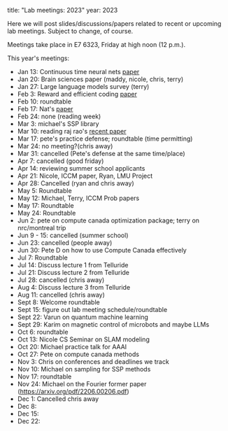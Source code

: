 title: "Lab meetings: 2023"
year: 2023

Here we will post slides/discussions/papers related to recent or upcoming lab meetings. Subject to change, of course.

Meetings take place in E7 6323, Friday at high noon (12 p.m.).

This year's meetings:

* Jan 13: Continuous time neural nets [paper](https://www.nature.com/articles/s42256-022-00556-7)
* Jan 20: Brain sciences paper (maddy, nicole, chris, terry)
* Jan 27: Large language models survey (terry)
* Feb 3: Reward and efficient coding [paper](https://www.biorxiv.org/content/10.1101/2022.11.03.515104v1)
* Feb 10: roundtable
* Feb 17: Nat's [paper](https://www.ncbi.nlm.nih.gov/pmc/articles/PMC5788056/pdf/ENEURO.0179-17.2017.pdf)
* Feb 24: none (reading week)
* Mar 3: michael's SSP library
* Mar 10: reading raj rao's [recent paper](https://www.biorxiv.org/content/10.1101/2022.12.30.522267v1)
* Mar 17: pete's practice defense; roundtable (time permitting)
* Mar 24: no meeting?(chris away)
* Mar 31: cancelled (Pete's defense at the same time/place)
* Apr 7: cancelled (good friday)
* Apr 14: reviewing summer school applicants
* Apr 21: Nicole, ICCM paper, Ryan, LMU Project
* Apr 28: Cancelled (ryan and chris away)
* May 5: Roundtable
* May 12: Michael, Terry, ICCM Prob papers
* May 17: Roundtable
* May 24: Roundtable
* Jun 2: pete on compute canada optimization package; terry on nrc/montreal trip
* Jun 9 - 15: cancelled (summer school)
* Jun 23: cancelled (people away)
* Jun 30: Pete D on how to use Compute Canada effectively
* Jul 7: Roundtable
* Jul 14: Discuss lecture 1 from Telluride
* Jul 21: Discuss lecture 2 from Telluride
* Jul 28: cancelled (chris away)
* Aug 4: Discuss lecture 3 from Telluride
* Aug 11: cancelled (chris away)
* Sept 8: Welcome roundtable
* Sept 15: figure out lab meeting schedule/roundtable
* Sept 22: Varun on quantum machine learning
* Sept 29: Karim on magnetic control of microbots and maybe LLMs
* Oct 6: roundtable
* Oct 13: Nicole CS Seminar on SLAM modeling
* Oct 20: Michael practice talk for AAAI
* Oct 27: Pete on compute canada methods
* Nov 3: Chris on conferences and deadlines we track
* Nov 10: Michael on sampling for SSP methods
* Nov 17: roundtable
* Nov 24: Michael on the Fourier former paper (https://arxiv.org/pdf/2206.00206.pdf)
* Dec 1: Cancelled chris away
* Dec 8:
* Dec 15:
* Dec 22:
<next year>
